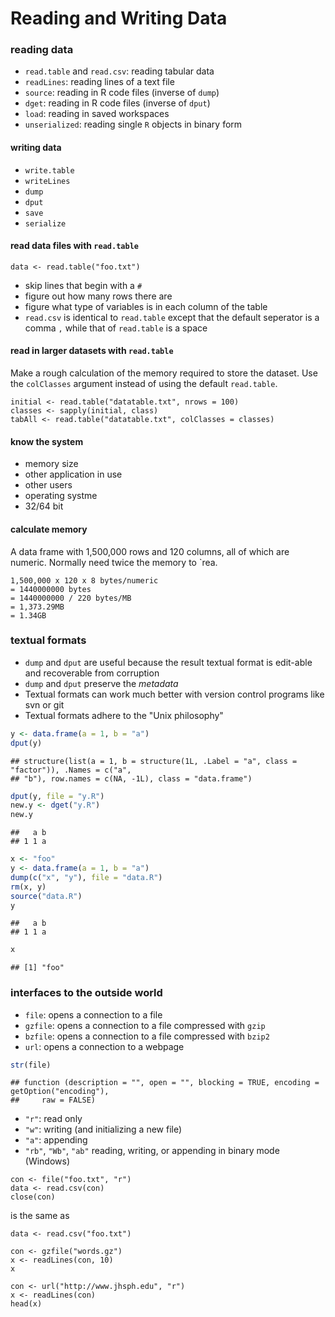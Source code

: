 Reading and Writing Data
========================

### reading data

- `read.table` and `read.csv`: reading tabular data
- `readLines`: reading lines of a text file
- `source`: reading in R code files (inverse of `dump`)
- `dget`: reading in R code files (inverse of `dput`)
- `load`: reading in saved workspaces
- `unserialized`: reading single `R` objects in binary form

#### writing data

- `write.table`
- `writeLines`
- `dump`
- `dput`
- `save`
- `serialize`

#### read data files with `read.table`

```
data <- read.table("foo.txt")
```

- skip lines that begin with a `#`
- figure out how many rows there are
- figure what type of variables is in each column of the table
- `read.csv` is identical to `read.table` except that the default seperator is a comma `,` while that of `read.table` is a space ` `

#### read in larger datasets with `read.table`

Make a rough calculation of the memory required to store the dataset. Use the `colClasses` argument instead of using the default `read.table`.

```
initial <- read.table("datatable.txt", nrows = 100)
classes <- sapply(initial, class)
tabAll <- read.table("datatable.txt", colClasses = classes)
```

#### know the system

- memory size
- other application in use
- other users
- operating systme
- 32/64 bit

#### calculate memory

A data frame with 1,500,000 rows and 120 columns, all of which are numeric. Normally need twice the memory to `rea.

```
1,500,000 x 120 x 8 bytes/numeric
= 1440000000 bytes
= 1440000000 / 220 bytes/MB
= 1,373.29MB
= 1.34GB
```

### textual formats

- `dump` and `dput` are useful because the result textual format is edit-able and recoverable from corruption
- `dump` and `dput` preserve the *metadata*
- Textual formats can work much better with version control programs like svn or git
- Textual formats adhere to the "Unix philosophy"


```r
y <- data.frame(a = 1, b = "a")
dput(y)
```

```
## structure(list(a = 1, b = structure(1L, .Label = "a", class = "factor")), .Names = c("a", 
## "b"), row.names = c(NA, -1L), class = "data.frame")
```

```r
dput(y, file = "y.R")
new.y <- dget("y.R")
new.y
```

```
##   a b
## 1 1 a
```



```r
x <- "foo"
y <- data.frame(a = 1, b = "a")
dump(c("x", "y"), file = "data.R")
rm(x, y)
source("data.R")
y
```

```
##   a b
## 1 1 a
```

```r
x
```

```
## [1] "foo"
```


### interfaces to the outside world

- `file`: opens a connection to a file
- `gzfile`: opens a connection to a file compressed with `gzip`
- `bzfile`: opens a connection to a file compressed with `bzip2`
- `url`: opens a connection to a webpage


```r
str(file)
```

```
## function (description = "", open = "", blocking = TRUE, encoding = getOption("encoding"), 
##     raw = FALSE)
```


- `"r"`: read only
- `"w"`: writing (and initializing a new file)
- `"a"`: appending
- `"rb"`, `"Wb"`, `"ab"` reading, writing, or appending in binary mode (Windows)

```
con <- file("foo.txt", "r")
data <- read.csv(con)
close(con)
```

is the same as

```
data <- read.csv("foo.txt")
```

```
con <- gzfile("words.gz")
x <- readLines(con, 10)
x
```

```
con <- url("http://www.jhsph.edu", "r")
x <- readLines(con)
head(x)
```
